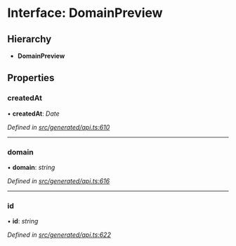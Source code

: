 # Interface: DomainPreview

## Hierarchy

* **DomainPreview**

## Properties

###  createdAt

• **createdAt**: *Date*

*Defined in [src/generated/api.ts:610](https://github.com/mailslurp/mailslurp-client-ts-js/blob/4ca018b/src/generated/api.ts#L610)*

___

###  domain

• **domain**: *string*

*Defined in [src/generated/api.ts:616](https://github.com/mailslurp/mailslurp-client-ts-js/blob/4ca018b/src/generated/api.ts#L616)*

___

###  id

• **id**: *string*

*Defined in [src/generated/api.ts:622](https://github.com/mailslurp/mailslurp-client-ts-js/blob/4ca018b/src/generated/api.ts#L622)*
